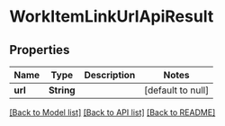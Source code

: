 # WorkItemLinkUrlApiResult
## Properties

| Name | Type | Description | Notes |
|------------ | ------------- | ------------- | -------------|
| **url** | **String** |  | [default to null] |

[[Back to Model list]](../README.md#documentation-for-models) [[Back to API list]](../README.md#documentation-for-api-endpoints) [[Back to README]](../README.md)

